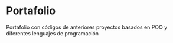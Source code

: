 # Portafolio
Portafolio con códigos de anteriores proyectos basados en POO y diferentes lenguajes de programación
